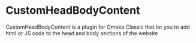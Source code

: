# CustomHeadBodyContent
CustomHeadBodyContent is a plugin for Omeka Classic that let you to add html or JS code to the head and body sections of the website
